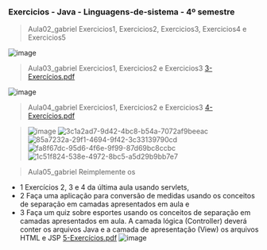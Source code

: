 ### Exercicios - Java - Linguagens-de-sistema - 4º semestre
>Aula02_gabriel Exercicios1, Exercicios2, Exercicios3, Exercicios4 e Exercicios5

![image](https://github.com/GabrielAlvesGit/Java-linguagens-de-sistema/assets/102634725/38d566e0-4d25-4f87-8dd5-1ba1ed95ddbe)

>Aula03_gabriel Exercicios1, Exercicios2 e Exercicios3
[3-Exercícios.pdf](https://github.com/GabrielAlvesGit/Java-linguagens-de-sistema/files/14546578/3-Exercicios.pdf)
>
![image](https://github.com/GabrielAlvesGit/Java-linguagens-de-sistema/assets/102634725/1fc5dd7c-75cb-4726-b646-4305575e81cb)

>Aula04_gabriel Exercicios1, Exercicios2 e Exercicios3
[4-Exercícios.pdf](https://github.com/GabrielAlvesGit/Java-linguagens-de-sistema/files/14734186/4-Exercicios.pdf)

>![image](https://github.com/GabrielAlvesGit/Java-linguagens-de-sistema/assets/102634725/1fc5dd7c-75cb-4726-b646-4305575e81cb)
![3c1a2ad7-9d42-4bc8-b54a-7072af9beeac](https://github.com/GabrielAlvesGit/Java-linguagens-de-sistema/assets/102634725/5d24ef27-2a31-47b1-bcbb-63ed889b9234)
![85a7232a-29f1-4694-9f42-3c33139790cd](https://github.com/GabrielAlvesGit/Java-linguagens-de-sistema/assets/102634725/d5495ea9-2ad1-437e-8121-e238353f4ba1)
![fa8f67dc-95d6-4f6e-9f99-87d69bc8ccbc](https://github.com/GabrielAlvesGit/Java-linguagens-de-sistema/assets/102634725/a0ad5cb0-2023-446b-ad2a-d44fd24f1f69)
![1c51f824-538e-4972-8bc5-a5d29b9bb7e7](https://github.com/GabrielAlvesGit/Java-linguagens-de-sistema/assets/102634725/06bbdc7b-8159-46d2-a9bc-3c8de70db9f2)

>Aula05_gabriel Reimplemente os
* 1 Exercícios 2, 3 e 4 da última aula usando servlets, 
* 2 Faça uma aplicação para conversão de medidas usando os conceitos de separação em camadas apresentados em aula e 
* 3  Faça um quiz sobre esportes usando os conceitos de separação em camadas apresentados em aula. A camada lógica (Controller) deverá conter os arquivos Java e a camada de apresentação (View) os arquivos HTML e JSP
[5-Exercícios.pdf](https://github.com/GabrielAlvesGit/Java-linguagens-de-sistema/files/14809053/5-Exercicios.1.pdf)
![image](https://github.com/GabrielAlvesGit/Java-linguagens-de-sistema/assets/102634725/24eebbda-6cb9-4386-a91a-55f9ff357a2d)


